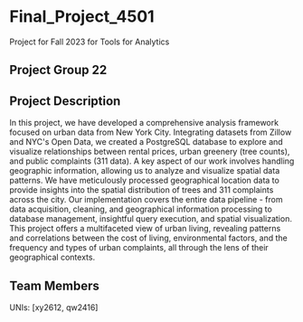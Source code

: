# Final_Project_4501

Project for Fall 2023 for Tools for Analytics

## Project Group 22

## Project Description

In this project, we have developed a comprehensive analysis framework focused on urban data from New York City. Integrating datasets from Zillow and NYC's Open Data, we created a PostgreSQL database to explore and visualize relationships between rental prices, urban greenery (tree counts), and public complaints (311 data). A key aspect of our work involves handling geographic information, allowing us to analyze and visualize spatial data patterns. We have meticulously processed geographical location data to provide insights into the spatial distribution of trees and 311 complaints across the city. Our implementation covers the entire data pipeline - from data acquisition, cleaning, and geographical information processing to database management, insightful query execution, and spatial visualization. This project offers a multifaceted view of urban living, revealing patterns and correlations between the cost of living, environmental factors, and the frequency and types of urban complaints, all through the lens of their geographical contexts.

## Team Members

UNIs: [xy2612, qw2416]
